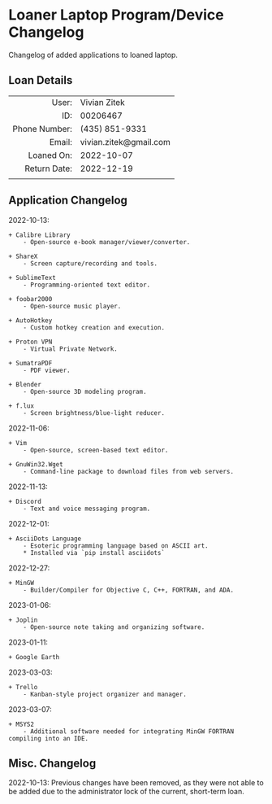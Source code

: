# Loaner Laptop Program/Device Changelog

Changelog of added applications to loaned laptop.

## Loan Details

|               |                |
| ------------: | -------------- |
|         User: | Vivian Zitek   |
|           ID: | 00206467       |
| Phone Number: | (435) 851-9331 |
|        Email: | vivian.zitek@gmail.<span></span>com |
|    Loaned On: | 2022-10-07     |
|  Return Date: | 2022-12-19     |
|               |                |

## Application Changelog

2022-10-13:

	+ Calibre Library
		- Open-source e-book manager/viewer/converter.
		
	+ ShareX
		- Screen capture/recording and tools.
		
	+ SublimeText
		- Programming-oriented text editor.
		
	+ foobar2000
		- Open-source music player.
		
	+ AutoHotkey
		- Custom hotkey creation and execution.

	+ Proton VPN
		- Virtual Private Network.

	+ SumatraPDF
		- PDF viewer.

	+ Blender
		- Open-source 3D modeling program.

	+ f.lux
		- Screen brightness/blue-light reducer.

2022-11-06:

	+ Vim
		- Open-source, screen-based text editor.

	+ GnuWin32.Wget
		- Command-line package to download files from web servers.

2022-11-13:
	
	+ Discord
		- Text and voice messaging program.

2022-12-01:
	
	+ AsciiDots Language
		- Esoteric programming language based on ASCII art.
		* Installed via `pip install asciidots`

2022-12-27:

	+ MinGW
		- Builder/Compiler for Objective C, C++, FORTRAN, and ADA.

2023-01-06:
	
	+ Joplin
		- Open-source note taking and organizing software.

2023-01-11:
	
	+ Google Earth

2023-03-03:

	+ Trello
		- Kanban-style project organizer and manager.

2023-03-07:
	
	+ MSYS2
		- Additional software needed for integrating MinGW FORTRAN compiling into an IDE.

## Misc. Changelog

2022-10-13:
	Previous changes have been removed, as they were not able to be added due to the administrator lock of the current, short-term loan.
